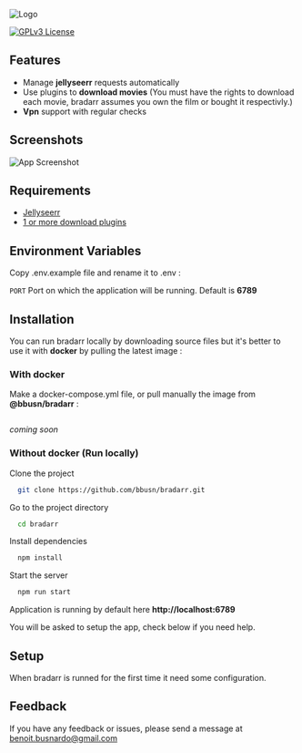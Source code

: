 ![Logo](https://cdn.busn.fr/bradarr/images/f25f629b-f698-4ba1-81b3-bf4e5d4f91ca.png)

[![GPLv3 License](https://img.shields.io/badge/License-GPL%20v3-yellow.svg)](https://www.gnu.org/licenses/gpl-3.0.fr.html) 

## Features

- Manage **jellyseerr** requests automatically
- Use plugins to **download movies** (You must have the rights to download each movie, bradarr assumes you own the film or bought it respectivly.)
- **Vpn** support with regular checks


## Screenshots

![App Screenshot](https://cdn.busn.fr/bradarr/images/885d782a-f3de-40e3-b4a5-46cda188e34f.png)

## Requirements

- [Jellyseerr](https://docs.jellyseerr.dev/)
- [1 or more download plugins](https://github.com/randy-march/)


## Environment Variables

Copy .env.example file and rename it to .env :

`PORT` Port on which the application will be running. Default is **6789**

## Installation

You can run bradarr locally by downloading source files but it's better to use it with **docker** by pulling the latest image :

### With docker

Make a docker-compose.yml file, or pull manually the image from **@bbusn/bradarr** :

```yaml


```
*coming soon*

### Without docker (Run locally)


Clone the project

```bash
  git clone https://github.com/bbusn/bradarr.git
```

Go to the project directory

```bash
  cd bradarr
```

Install dependencies

```bash
  npm install
```

Start the server

```bash
  npm run start
```

Application is running by default here **http://localhost:6789**

You will be asked to setup the app, check below if you need help.

## Setup

When bradarr is runned for the first time it need some configuration.

## Feedback

If you have any feedback or issues, please send a message at benoit.busnardo@gmail.com